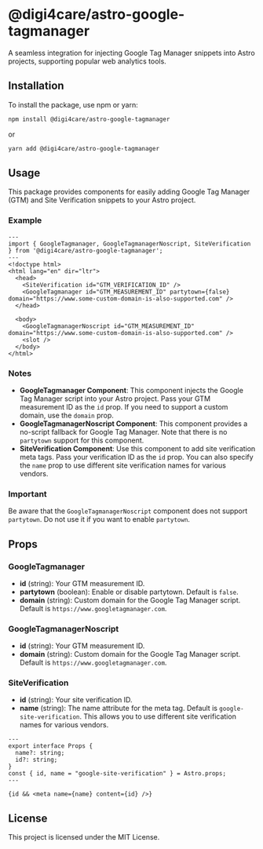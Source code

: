 # @digi4care/astro-google-tagmanager

A seamless integration for injecting Google Tag Manager snippets into Astro projects, supporting popular web analytics tools.

## Installation

To install the package, use npm or yarn:

```bash
npm install @digi4care/astro-google-tagmanager
```

or

```bash
yarn add @digi4care/astro-google-tagmanager
```

## Usage

This package provides components for easily adding Google Tag Manager (GTM) and Site Verification snippets to your Astro project.

### Example

```astro
---
import { GoogleTagmanager, GoogleTagmanagerNoscript, SiteVerification } from '@digi4care/astro-google-tagmanager';
---
<!doctype html>
<html lang="en" dir="ltr">
  <head>
    <SiteVerification id="GTM_VERIFICATION_ID" />
    <GoogleTagmanager id="GTM_MEASUREMENT_ID" partytown={false} domain="https://www.some-custom-domain-is-also-supported.com" />
  </head>

  <body>
    <GoogleTagmanagerNoscript id="GTM_MEASUREMENT_ID" domain="https://www.some-custom-domain-is-also-supported.com" />
    <slot />
  </body>
</html>
```

### Notes

- **GoogleTagmanager Component**: This component injects the Google Tag Manager script into your Astro project. Pass your GTM measurement ID as the `id` prop. If you need to support a custom domain, use the `domain` prop.
- **GoogleTagmanagerNoscript Component**: This component provides a no-script fallback for Google Tag Manager. Note that there is no `partytown` support for this component.
- **SiteVerification Component**: Use this component to add site verification meta tags. Pass your verification ID as the `id` prop. You can also specify the `name` prop to use different site verification names for various vendors.

### Important

Be aware that the `GoogleTagmanagerNoscript` component does not support `partytown`. Do not use it if you want to enable `partytown`.

## Props

### GoogleTagmanager

- **id** (string): Your GTM measurement ID.
- **partytown** (boolean): Enable or disable partytown. Default is `false`.
- **domain** (string): Custom domain for the Google Tag Manager script. Default is `https://www.googletagmanager.com`.

### GoogleTagmanagerNoscript

- **id** (string): Your GTM measurement ID.
- **domain** (string): Custom domain for the Google Tag Manager script. Default is `https://www.googletagmanager.com`.

### SiteVerification

- **id** (string): Your site verification ID.
- **name** (string): The name attribute for the meta tag. Default is `google-site-verification`. This allows you to use different site verification names for various vendors.

```astro
---
export interface Props {
  name?: string;
  id?: string;
}
const { id, name = "google-site-verification" } = Astro.props;
---

{id && <meta name={name} content={id} />}
```

## License

This project is licensed under the MIT License.
